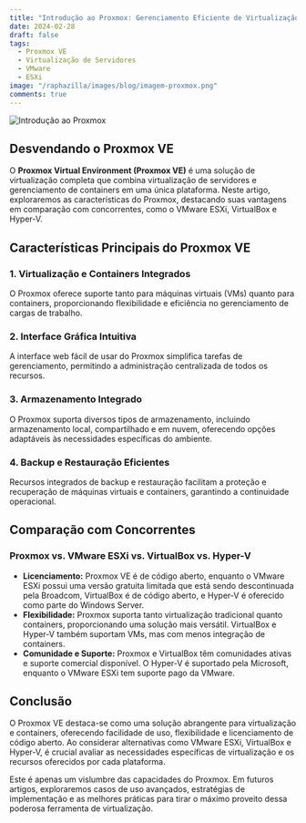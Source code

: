 ```yaml
---
title: "Introdução ao Proxmox: Gerenciamento Eficiente de Virtualização e Containers"
date: 2024-02-28
draft: false
tags:
  - Proxmox VE
  - Virtualização de Servidores
  - VMware
  - ESXi
image: "/raphazilla/images/blog/imagem-proxmox.png"
comments: true
---
```

![Introdução ao Proxmox](/raphazilla/images/blog/imagem-proxmox.png)

## Desvendando o Proxmox VE

O **Proxmox Virtual Environment (Proxmox VE)** é uma solução de virtualização completa que combina virtualização de servidores e gerenciamento de containers em uma única plataforma. Neste artigo, exploraremos as características do Proxmox, destacando suas vantagens em comparação com concorrentes, como o VMware ESXi, VirtualBox e Hyper-V.

## Características Principais do Proxmox VE

### 1. Virtualização e Containers Integrados

O Proxmox oferece suporte tanto para máquinas virtuais (VMs) quanto para containers, proporcionando flexibilidade e eficiência no gerenciamento de cargas de trabalho.

### 2. Interface Gráfica Intuitiva

A interface web fácil de usar do Proxmox simplifica tarefas de gerenciamento, permitindo a administração centralizada de todos os recursos.

### 3. Armazenamento Integrado

O Proxmox suporta diversos tipos de armazenamento, incluindo armazenamento local, compartilhado e em nuvem, oferecendo opções adaptáveis às necessidades específicas do ambiente.

### 4. Backup e Restauração Eficientes

Recursos integrados de backup e restauração facilitam a proteção e recuperação de máquinas virtuais e containers, garantindo a continuidade operacional.

## Comparação com Concorrentes

### Proxmox vs. VMware ESXi vs. VirtualBox vs. Hyper-V

- **Licenciamento:** Proxmox VE é de código aberto, enquanto o VMware ESXi possui uma versão gratuita limitada que está sendo descontinuada pela Broadcom, VirtualBox é de código aberto, e Hyper-V é oferecido como parte do Windows Server.
- **Flexibilidade:** Proxmox suporta tanto virtualização tradicional quanto containers, proporcionando uma solução mais versátil. VirtualBox e Hyper-V também suportam VMs, mas com menos integração de containers.
- **Comunidade e Suporte:** Proxmox e VirtualBox têm comunidades ativas e suporte comercial disponível. O Hyper-V é suportado pela Microsoft, enquanto o VMware ESXi tem suporte pago da VMware.

## Conclusão

O Proxmox VE destaca-se como uma solução abrangente para virtualização e containers, oferecendo facilidade de uso, flexibilidade e licenciamento de código aberto. Ao considerar alternativas como VMware ESXi, VirtualBox e Hyper-V, é crucial avaliar as necessidades específicas de virtualização e os recursos oferecidos por cada plataforma.

Este é apenas um vislumbre das capacidades do Proxmox. Em futuros artigos, exploraremos casos de uso avançados, estratégias de implementação e as melhores práticas para tirar o máximo proveito dessa poderosa ferramenta de virtualização.